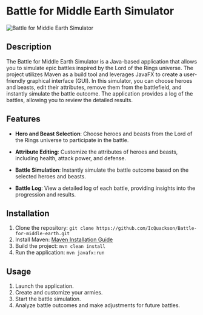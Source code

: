 # Battle for Middle Earth Simulator

![Battle for Middle Earth Simulator]([lorem-ipsum-image-link](https://www.google.com/url?sa=i&url=https%3A%2F%2Fen.wikipedia.org%2Fwiki%2FOne_Ring&psig=AOvVaw1Rzi06c9xMQlOkt32xAeaz&ust=1691974794910000&source=images&cd=vfe&opi=89978449&ved=0CBEQjRxqFwoTCLjuxbu32IADFQAAAAAdAAAAABAu))

## Description

The Battle for Middle Earth Simulator is a Java-based application that allows you to simulate epic battles inspired by the Lord of the Rings universe. The project utilizes Maven as a build tool and leverages JavaFX to create a user-friendly graphical interface (GUI). In this simulator, you can choose heroes and beasts, edit their attributes, remove them from the battlefield, and instantly simulate the battle outcome. The application provides a log of the battles, allowing you to review the detailed results.

## Features

- **Hero and Beast Selection**: Choose heroes and beasts from the Lord of the Rings universe to participate in the battle.

- **Attribute Editing**: Customize the attributes of heroes and beasts, including health, attack power, and defense.

- **Battle Simulation**: Instantly simulate the battle outcome based on the selected heroes and beasts.

- **Battle Log**: View a detailed log of each battle, providing insights into the progression and results.

## Installation

1. Clone the repository: `git clone https://github.com/IcQuackson/Battle-for-middle-earth.git`
2. Install Maven: [Maven Installation Guide](https://maven.apache.org/install.html)
3. Build the project: `mvn clean install`
4. Run the application: `mvn javafx:run`

## Usage

1. Launch the application.
2. Create and customize your armies.
3. Start the battle simulation.
4. Analyze battle outcomes and make adjustments for future battles.
